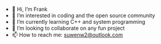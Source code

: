 - 👋 Hi, I’m Frank
- 👀 I’m interested in coding and the open source community
- 🌱 I’m currently learning C++ and system programming
- 💞️ I’m looking to collaborate on any fun project
- 📫 How to reach me: suwenw2@outlook.com

<!---
frank-suwen/frank-suwen is a ✨ special ✨ repository because its `README.md` (this file) appears on your GitHub profile.
You can click the Preview link to take a look at your changes.
--->
